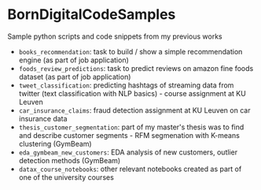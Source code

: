 # BornDigitalCodeSamples
Sample python scripts and code snippets from my previous works

- `books_recommendation`: task to build / show a simple recommendation engine (as part of job application)
- `foods_review_predictions`: task to predict reviews on amazon fine foods dataset (as part of job application)
- `tweet_classification`: predicting hashtags of streaming data from twitter (text classification with NLP basics) - course assignment at KU Leuven
- `car_insurance_claims`: fraud detection assignment at KU Leuven on car insurance data
- `thesis_customer_segmentation`: part of my master's thesis was to find and describe customer segments - RFM segmenation with K-means clustering (GymBeam)
- `eda_gymbeam_new_customers`: EDA analysis of new customers, outlier detection methods (GymBeam)
- `datax_course_notebooks`: other relevant notebooks created as part of one of the university courses

